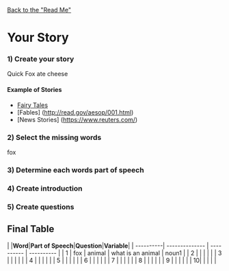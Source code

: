 [Back to the "Read Me"](#README.md)


# Your Story

### 1) Create your story

Quick Fox ate cheese

#### Example of Stories

* [Fairy Tales](https://en.wikipedia.org/wiki/List_of_fairy_tales)
* [Fables] (http://read.gov/aesop/001.html)
* [News Stories] (https://www.reuters.com/)


### 2) Select the missing words
fox 
### 3) Determine each words part of speech

### 4) Create introduction

### 5) Create questions


## Final Table

 | |**Word**|**Part of Speech**|**Question**|**Variable**|
| ----------|  --------------  | ---------- | ---------- |
| 1 |  fox     |       animal           |    what is an animal        |     noun1       |
| 2 |       |                  |            |            |
| 3 |       |                  |            |            |
| 4 |       |                  |            |            |
| 5 |       |                  |            |            |
| 6 |       |                  |            |            |
| 7 |       |                  |            |            |
| 8 |       |                  |            |            |
| 9 |       |                  |            |            |
| 10|       |                  |            |            |